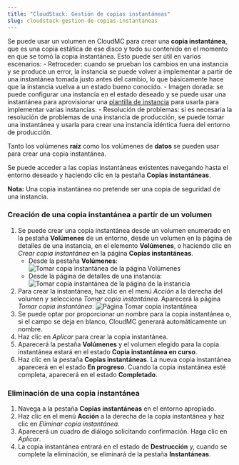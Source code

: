 ```yaml
---
title: "CloudStack: Gestión de copias instantáneas"
slug: cloudstack-gestion-de-copias-instantaneas
---
```



Se puede usar un volumen en CloudMC para crear una **copia instantánea**, que es una copia estática de ese disco y todo su contenido en el momento en que se tomó la copia instantánea. Esto puede ser útil en varios escenarios:
    - Retroceder: cuando se prueban los cambios en una instancia y se produce un error, la instancia se puede volver a implementar a partir de una instantánea tomada justo antes del cambio, lo que básicamente hace que la instancia vuelva a un estado bueno conocido.
    - Imagen dorada: se puede configurar una instancia en el estado deseado y se puede usar una instantánea para aprovisionar una [plantilla de instancia](cloudstack-working-with-instance-templates.md) para usarla para implementar varias instancias.
    - Resolución de problemas: si es necesaria la resolución de problemas de una instancia de producción, se puede tomar una instantánea y usarla para crear una instancia idéntica fuera del entorno de producción.

Tanto los volúmenes **raíz** como los volúmenes de **datos** se pueden usar para crear una copia instantánea.

Se puede acceder a las copias instantáneas existentes navegando hasta el entorno deseado y haciendo clic en la pestaña **Copias instantáneas**.

**Nota:** Una copia instantánea no pretende ser una copia de seguridad de una instancia.

### Creación de una copia instantánea a partir de un volumen

1. Se puede crear una copia instantánea desde un volumen enumerado en la pestaña **Volúmenes** de un entorno, desde un volumen en la página de detalles de una instancia, en el elemento **Volúmenes**, o haciendo clic en *Crear copia instantánea* en la página **Copias instantáneas**.
    - Desde la pestaña **Volúmenes**:
      ![Tomar copia instantánea de la página Volúmenes](../../assets/working-with-snapshots-1-en.png)
    - Desde la página de detalles de una instancia:
      ![Tomar copia instantánea de la página de la instancia](../../assets/working-with-snapshots-2-en.png)
1. Para crear la instantánea, haz clic en el menú *Acción* a la derecha del volumen y selecciona *Tomar copia instantánea*. Aparecerá la página *Tomar copia instantánea*:
    ![Página Tomar copia instantánea](../../assets/working-with-snapshots-3-en.png)
1. Se puede optar por proporcionar un nombre para la copia instantánea o, si el campo se deja en blanco, CloudMC generará automáticamente un nombre.
1. Haz clic en *Aplicar* para crear la copia instantánea.
1. Aparecerá la pestaña **Volúmenes** y el volumen elegido para la copia instantánea estará en el estado **Copia instantánea en curso**.
1. Haz clic en la pestaña **Copias instantáneas**. La nueva copia instantánea aparecerá en el estado **En progreso**. Cuando la copia instantánea esté completa, aparecerá en el estado **Completado**.

### Eliminación de una copia instantánea

1. Navega a la pestaña **Copias instantáneas** en el entorno apropiado.
1. Haz clic en el menú **Acción** a la derecha de la copia instantánea y haz clic en *Eliminar copia instantánea*.
1. Aparecerá un cuadro de diálogo solicitando confirmación. Haga clic en *Aplicar*.
1. La copia instantánea entrará en el estado de **Destrucción** y, cuando se complete la eliminación, se eliminará de la pestaña **Instantáneas**.
